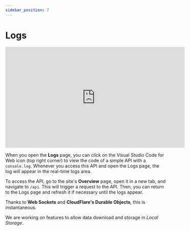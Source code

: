 ```yaml
---
sidebar_position: 7
---
```


# Logs

<div style={{textAlign: 'center'}}><iframe width="560" height="315" src="https://www.youtube.com/embed/giELfU942Dw" title="YouTube video player" frameBorder="0" allow="accelerometer; autoplay; clipboard-write; encrypted-media; gyroscope; picture-in-picture" allowFullScreen style={{ maxWidth: '100%' }}></iframe></div>

When you open the **Logs** page, you can click on the Visual Studio Code for Web icon (top right corner) to view the code of a simple API with a `console.log`. Whenever you access this API and open the Logs page, the log will appear in the real-time logs area.

To access the API, go to the site's **Overview** page, open it in a new tab, and navigate to `/api`. This will trigger a request to the API. Then, you can return to the Logs page and refresh it if necessary until the logs appear.

Thanks to **Web Sockets** and **CloudFlare's Durable Objects**, this is instantaneous.

We are working on features to allow data download and storage in *Local Storage*.

